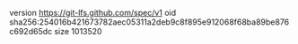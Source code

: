 version https://git-lfs.github.com/spec/v1
oid sha256:254016b421673782aec05311a2deb9c8f895e912068f68ba89be876c692d65dc
size 1013520
